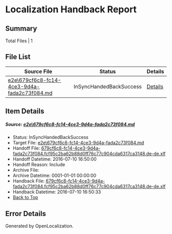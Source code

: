 # <a name='report-top'></a> Localization Handback Report

## Summary
 Total Files | 1

## File List
 Source File | Status | Details 
 ----------- | ------ | ------- 
 [e2e\679cf6c8-fc14-4ce3-9d4a-fada2c73f084.md](https://github.com/OpenLocalizationTestOrg/oltest/blob/933dee22aaa55b4ea1753cb94a7507a1c8e4d638/e2e/679cf6c8-fc14-4ce3-9d4a-fada2c73f084.md) | InSyncHandedBackSuccess | [Details](#680849729192a00d9477e30c2852845c17f969a42)

## Item Details
##### <a name='680849729192a00d9477e30c2852845c17f969a42'></a> Source: [e2e\679cf6c8-fc14-4ce3-9d4a-fada2c73f084.md](https://github.com/OpenLocalizationTestOrg/oltest/blob/933dee22aaa55b4ea1753cb94a7507a1c8e4d638/e2e/679cf6c8-fc14-4ce3-9d4a-fada2c73f084.md)
* Status: InSyncHandedBackSuccess
* Target File: [e2e\679cf6c8-fc14-4ce3-9d4a-fada2c73f084.md](https://github.com/OpenLocalizationTestOrg/oltest-dede-fly/blob/5158988da9debc6a8e7a4a55885d7ea5134cf192/e2e/679cf6c8-fc14-4ce3-9d4a-fada2c73f084.md)
* Handoff File: [679cf6c8-fc14-4ce3-9d4a-fada2c73f084.fcf95c2ba62b88d0ff76c77c904cda6317ca3148.de-de.xlf](https://github.com/OpenLocalizationTestOrg/olhandoff-e2e/blob/6257cd570f8bd4d6ae062c0472ba01fdb8e42c7f/ol-handoff/OpenLocalizationTestOrg/oltest-dede-fly/ci/ht/679cf6c8-fc14-4ce3-9d4a-fada2c73f084.fcf95c2ba62b88d0ff76c77c904cda6317ca3148.de-de.xlf)
* Handoff Datetime: 2016-07-10 16:50:00
* Handoff Reason: Include
* Archive File: 
* Archive Datetime: 0001-01-01 00:00:00
* Handback File: [679cf6c8-fc14-4ce3-9d4a-fada2c73f084.fcf95c2ba62b88d0ff76c77c904cda6317ca3148.de-de.xlf](https://github.com/OpenLocalizationTestOrg/olhandback-e2e/blob/d8c1cc58c5cba8bc9d4c7c8e6d2cdab100c52047/ol-handback/OpenLocalizationTestOrg/oltest-dede-fly/ci/ht/679cf6c8-fc14-4ce3-9d4a-fada2c73f084.fcf95c2ba62b88d0ff76c77c904cda6317ca3148.de-de.xlf)
* Handback Datetime: 2016-07-10 16:50:33
* [Back to Top](#report-top)


## Error Details

Generated by OpenLocalization.
